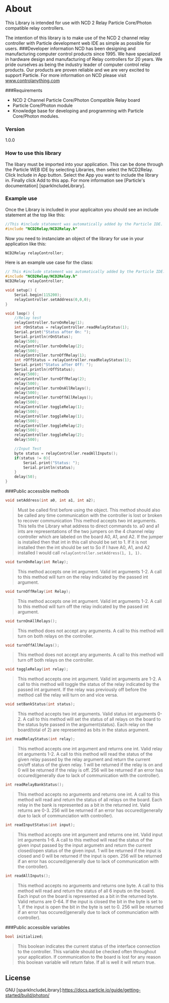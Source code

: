 # About

This Library is intended for use with NCD 2 Relay Particle Core/Photon compatible relay controllers.

The intention of this library is to make use of the NCD 2 channel relay controller with Particle development web IDE as simple as possible for users.
###Developer information
NCD has been designing and manufacturing computer control products since 1995.  We have specialized in hardware design and manufacturing of Relay controllers for 20 years.  We pride ourselves as being the industry leader of computer control relay products.  Our products are proven reliable and we are very excited to support Particle.  For more information on NCD please visit www.controlanything.com

###Requirements
- NCD 2 Channel Particle Core/Photon Compatible Relay board
- Particle Core/Photon module
- Knowledge base for developing and programming with Particle Core/Photon modules.

### Version
1.0.0

### How to use this library

The libary must be imported into your application.  This can be done through the Particle WEB IDE by selecting Libraries, then select the NCD2Relay.  Click Include in App button.  Select the App you want to include the library in.  Finally click Add to this app.  For more information see [Particle's documentation] [sparkIncludeLibrary].

### Example use

Once the Library is included in your applicaiton you should see an include statement at the top like this:
```cpp
//This #include statement was automatically added by the Particle IDE.
#include "NCD2Relay/NCD2Relay.h"
```

Now you need to instanciate an object of the library for use in your application like this:
```cpp
NCD2Relay relayController;
```

Here is an example use case for the class:
```cpp
// This #include statement was automatically added by the Particle IDE.
#include "NCD2Relay/NCD2Relay.h"
NCD2Relay relayController;

void setup() {
    Serial.begin(115200);
    relayController.setAddress(0,0,0);
}

void loop() {
    //Relay test
    relayController.turnOnRelay(1);
    int rOnStatus = relayController.readRelayStatus(1);
    Serial.print("Status after On: ");
    Serial.println(rOnStatus);
    delay(500);
    relayController.turnOnRelay(2);
    delay(500);
    relayController.turnOffRelay(1);
    int rOffStatus = relayController.readRelayStatus(1);
    Serial.print("Status after Off: ");
    Serial.println(rOffStatus);
    delay(500);
    relayController.turnOffRelay(2);
    delay(500);
    relayController.turnOnAllRelays();
    delay(500);
    relayController.turnOffAllRelays();
    delay(500);
    relayController.toggleRelay(1);
    delay(500);
    relayController.toggleRelay(1);
    delay(500);
    relayController.toggleRelay(2);
    delay(500);
    relayController.toggleRelay(2);
    delay(500);

    //Input Test
    byte status = relayController.readAllInputs();
    if(status != 0){
        Serial.print("Status: ");
        Serial.println(status);
    }
    delay(50);
}
```

###Public accessible methods
```cpp
void setAddress(int a0, int a1, int a2);
```
>Must be called first before using the object.  This method should also be called any time communication with
>the controller is lost or broken to recover communication  This method accepts two int arguments.  This
>tells the Library what address to direct commands to.  a0 and a1 ints are representations of the two
>jumpers on the 4 channel relay controller which are labeled on the board A0, A1, and A2.  If the jumper is
>installed then that int in this call should be set to 1.  If it is not installed then the int should be set to
So if I have A0, A1, and A2 installed I would call ```relayController.setAddress(1, 1, 1).```


```cpp
void turnOnRelay(int Relay);
```
>This method accepts one int argument.  Valid int arguments 1-2.  A call to this method will turn on the
>relay indicated by the passed int argument.


```cpp
void turnOffRelay(int Relay);
```
>This method accepts one int argument.  Valid int arguments 1-2.  A call to this method will turn off the relay
>indicated by the passed int argument.


```cpp
void turnOnAllRelays();
```
>This method does not accept any arguments.  A call to this method will turn on both relays on the
>controller.


```cpp
void turnOffAllRelays();
```
>This method does not accept any arguments.  A call to this method will turn off both relays on the
>controller.


```cpp
void toggleRelay(int relay);
```
>This method accepts one int argument.  Valid int arguments are 1-2.  A call to this method will toggle the
>status of the relay indicated by the passed int argument.  If the relay was previously off before the method
>call the relay will turn on and vice versa.


```cpp
void setBankStatus(int status);
```
>This method accepts two int arguments.  Valid status int arguments 0-2.  A call
>to this method will set the status of all relays on the board to the status byte passed in
the argument(status).  Each relay on the board(total of 2) are represented as bits in the status
>argument.


```cpp
int readRelayStatus(int relay);
```
>This method accepts one int argument and returns one int.  Valid relay int arguments 1-2.  A call to this
>method will read the status of the given relay passed by the relay argument and return the current on/off
>status of the given relay.  1 will be returned if the relay is on and 0 will be returned if the relay is off.
>256 will be returned if an error has occured(generally due to lack of communication with the controller).


```cpp
int readRelayBankStatus();
```
>This method accepts no arguments and returns one int.  A call to this
>method will read and return the status of all relays on the board.
>Each relay in the bank is represented as a bit in the returned int.  Valid returns are 0-3.  256 will be
>returned if an error has occured(generally due to lack of communciation with controller).


```cpp
int readInputStatus(int input);
```
>This method accepts one int argument and returns one int.  Valid input int arguments 1-6.  A call to this
>method will read the status of the given input passed by the input argumetn and return the current closed/open
>status of the given input.  1 will be returned if the input is closed and 0 will be returned if the input is open.
>256 will be returned if an error has occured(generally due to lack of communication with the controller).


```cpp
int readAllInputs();
```
>This method accepts no arguments and returns one byte.  A call to this
>method will read and return the status of all 6 inputs on the board.
>Each input on the board is represented as a bit in the returned byte.  Valid returns are 0-64.  If the input is closed
>the bit in the byte is set to 1, if the input is open the bit in the byte is set to 0.  256 will be
>returned if an error has occured(generally due to lack of communciation with controller).


###Public accessible variables
```cpp
bool initialized;
```
>This boolean indicates the current status of the interface connection to the controller.  This variable should
>be checked often throughout your application.  If communication to the board is lost for any reason this
>boolean variable will return false.  If all is well it will return true.


License
----

GNU
[sparkIncludeLibrary]:https://docs.particle.io/guide/getting-started/build/photon/